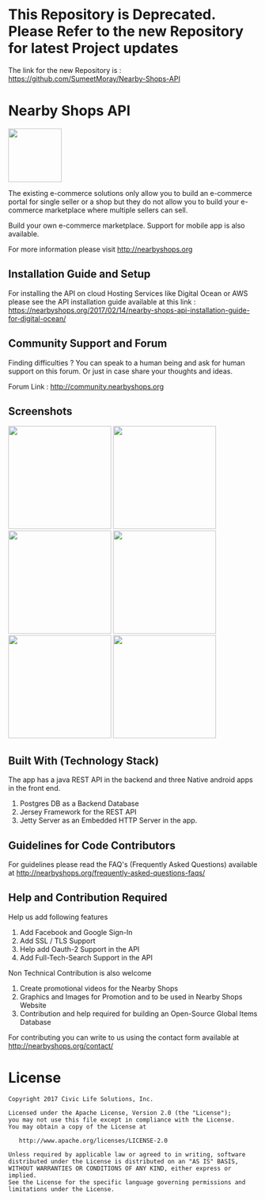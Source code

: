 This Repository is Deprecated. Please Refer to the new Repository for latest Project updates
====================================================================================

The link for the new Repository is : https://github.com/SumeetMoray/Nearby-Shops-API



Nearby Shops API
==================


<img src="https://i1.wp.com/nearbyshops.org/wp-content/uploads/2017/02/backdrop_play_store.png" width="108">

The existing e-commerce solutions only allow you to build an e-commerce portal for single seller or a shop but they do not allow you to build your e-commerce marketplace where multiple sellers can sell.

Build your own e-commerce marketplace. Support for mobile app is also available.

For more information please visit http://nearbyshops.org


Installation Guide and Setup
------------------------------

For installing the API on cloud Hosting Services like Digital Ocean or AWS please see the API installation guide available at this link : https://nearbyshops.org/2017/02/14/nearby-shops-api-installation-guide-for-digital-ocean/


Community Support and Forum
-------------------------

Finding difficulties ? You can speak to a human being and ask for human support on this forum. Or just in case share your thoughts and ideas. 

Forum Link : http://community.nearbyshops.org


Screenshots
-----------


<img src="https://i2.wp.com/nearbyshops.org/wp-content/uploads/2017/02/Screenshot_20170210-214201.png" width="208">  <img src="https://github.com/SumeetMoray/Nearby-Shops-Global-items-Database-app/blob/master/screenshots/gidb-item-categories-browse.png" width="208">  <img src="https://github.com/SumeetMoray/Nearby-Shops-Global-items-Database-app/blob/master/screenshots/gidb-items-browse.png" width="208">  <img src="https://github.com/SumeetMoray/Nearby-Shops-Global-items-Database-app/blob/master/screenshots/gidb-items-by-category.png" width="208">  <img src="https://i2.wp.com/nearbyshops.org/wp-content/uploads/2017/02/Screenshot_20170210-214209.png" width="208">  <img src="https://i2.wp.com/nearbyshops.org/wp-content/uploads/2017/02/Screenshot_20170224-075254.png" width="208">




Built With (Technology Stack)
-------------------------------

The app has a java REST API in the backend and three Native android apps in the front end. 

1. Postgres DB as a Backend Database
2. Jersey Framework for the REST API
3. Jetty Server as an Embedded HTTP Server in the app. 



Guidelines for Code Contributors
--------------------------------

For guidelines please read the FAQ's (Frequently Asked Questions) available at 
http://nearbyshops.org/frequently-asked-questions-faqs/


Help and Contribution Required
------------------------------

Help us add following features

1. Add Facebook and Google Sign-In 
2. Add SSL / TLS Support 
3. Help add Oauth-2 Support in the API
4. Add Full-Tech-Search Support in the API

Non Technical Contribution is also welcome 

1. Create promotional videos for the Nearby Shops
2. Graphics and Images for Promotion and to be used in Nearby Shops Website
3. Contribution and help required for building an Open-Source Global Items Database

For contributing you can write to us using the contact form available at http://nearbyshops.org/contact/


License
=======

    Copyright 2017 Civic Life Solutions, Inc.

    Licensed under the Apache License, Version 2.0 (the "License");
    you may not use this file except in compliance with the License.
    You may obtain a copy of the License at

       http://www.apache.org/licenses/LICENSE-2.0

    Unless required by applicable law or agreed to in writing, software
    distributed under the License is distributed on an "AS IS" BASIS,
    WITHOUT WARRANTIES OR CONDITIONS OF ANY KIND, either express or implied.
    See the License for the specific language governing permissions and
    limitations under the License.


 [1]: http://nearbyshops.org
 [snap]: https://oss.sonatype.org/content/repositories/snapshots/
